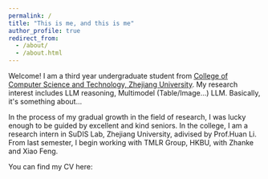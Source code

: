 ```yaml
---
permalink: /
title: "This is me, and this is me"
author_profile: true
redirect_from: 
  - /about/
  - /about.html
---
```


Welcome! 
I am a third year undergraduate student from [College of Computer Science and Technology, Zhejiang University](http://www.en.cs.zju.edu.cn/). My research interest includes LLM reasoning, Multimodel (Table/Image...) LLM. Basically, it's something about...

In the process of my gradual growth in the field of research, I was lucky enough to be guided by excellent and kind seniors. In the college, I am a research intern in SuDIS Lab, Zhejiang University, adivised by Prof.Huan Li. From last semester, I begin working with TMLR Group, HKBU, with Zhanke and Xiao Feng.


You can find my CV here:


